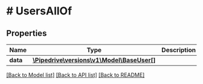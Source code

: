 # # UsersAllOf

## Properties

Name | Type | Description | Notes
------------ | ------------- | ------------- | -------------
**data** | [**\Pipedrive\versions\v1\Model\BaseUser[]**](BaseUser.md) |  | [optional]

[[Back to Model list]](../README.md#documentation-for-models) [[Back to API list]](../README.md#documentation-for-api-endpoints) [[Back to README]](../README.md)
